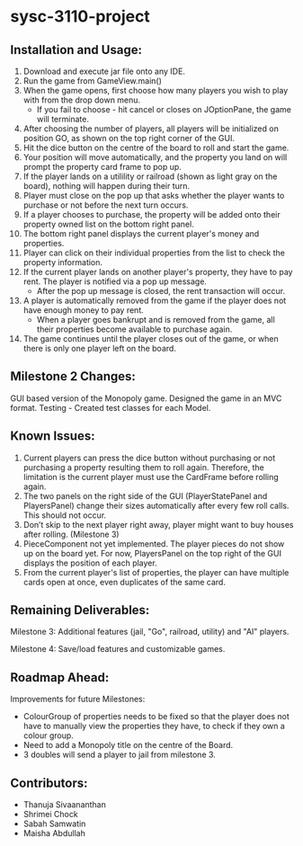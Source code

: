 # sysc-3110-project

## Installation and Usage:

1. Download and execute jar file onto any IDE.
2. Run the game from GameView.main()
3. When the game opens, first choose how many players you wish to play with from the drop down menu. 
    * If you fail to choose - hit cancel or closes on JOptionPane, the game will terminate.
4. After choosing the number of players, all players will be initialized on position GO, as shown on the top right corner of the GUI.
5. Hit the dice button on the centre of the board to roll and start the game.
6. Your position will move automatically, and the property you land on will prompt the property card frame to pop up.
7. If the player lands on a utilility or railroad (shown as light gray on the board), nothing will happen during their turn.
8. Player must close on the pop up that asks whether the player wants to purchase or not before the next turn occurs.
9. If a player chooses to purchase, the property will be added onto their property owned list on the bottom right panel.
10. The bottom right panel displays the current player's money and properties.
11. Player can click on their individual properties from the list to check the property information.
12. If the current player lands on another player's property, they have to pay rent. The player is notified via a pop up message. 
      * After the pop up message is  closed, the rent transaction will occur.
14. A player is automatically removed from the game if the player does not have enough money to pay rent.
      * When a player goes bankrupt and is removed from the game, all their properties become available to purchase again.
16. The game continues until the player closes out of the game, or when there is only one player left on the board.

## Milestone 2 Changes:

GUI based version of the Monopoly game. Designed the game in an MVC format.
Testing - Created test classes for each Model.


## Known Issues:

1. Current players can press the dice button without purchasing or not purchasing a property resulting them to roll again. Therefore, the limitation is the current player must use the CardFrame before rolling again.
2. The two panels on the right side of the GUI (PlayerStatePanel and PlayersPanel) change their sizes automatically after every few roll calls. This should not occur.
3. Don’t skip to the next player right away, player might want to buy houses after rolling. (Milestone 3)
4. PieceComponent not yet implemented. The player pieces do not show up on the board yet. For now, PlayersPanel on the top right of the GUI displays the position of each player. 
5. From the current player's list of properties, the player can have multiple cards open at once, even duplicates of the same card.

## Remaining Deliverables:

Milestone 3: Additional features (jail, "Go", railroad, utility) and "AI" players. 

Milestone 4: Save/load features and customizable games.

## Roadmap Ahead:

Improvements for future Milestones:

* ColourGroup of properties needs to be fixed so that the player does not have to manually view the properties they have, to check if they own a colour group. 
* Need to add a Monopoly title on the centre of the Board.
* 3 doubles will send a player to jail from milestone 3.

## Contributors:
* Thanuja Sivaananthan
* Shrimei Chock
* Sabah Samwatin
* Maisha Abdullah
